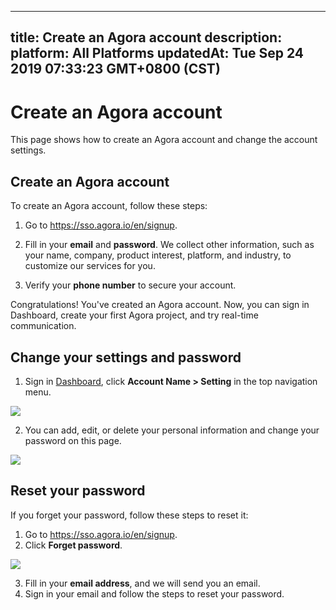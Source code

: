
---
title: Create an Agora account
description: 
platform: All Platforms
updatedAt: Tue Sep 24 2019 07:33:23 GMT+0800 (CST)
---
# Create an Agora account
This page shows how to create an Agora account and change the account settings.

## Create an Agora account
To create an Agora account, follow these steps:

1. Go to https://sso.agora.io/en/signup.

2. Fill in your **email** and **password**. We collect other information, such as your name, company, product interest, platform, and industry, to customize our services for you.

4. Verify your **phone number** to secure your account.

Congratulations! You've created an Agora account. Now, you can sign in Dashboard, create your first Agora project, and try real-time communication.

## Change your settings and password

1. Sign in [Dashboard](https://dashboard.agora.io), click  **Account Name > Setting** in the top navigation menu.

![](https://web-cdn.agora.io/docs-files/1565244190495)

2. You can add, edit, or delete your personal information and change your password on this page. 

![](https://web-cdn.agora.io/docs-files/1565244202054)


## Reset your password

If you forget your password, follow these steps to reset it:

1. Go to https://sso.agora.io/en/signup.
2. Click **Forget password**.

![](https://web-cdn.agora.io/docs-files/1565244215288)

3. Fill in your **email address**, and we will send you an email.
4. Sign in your email and follow the steps to reset your password.
